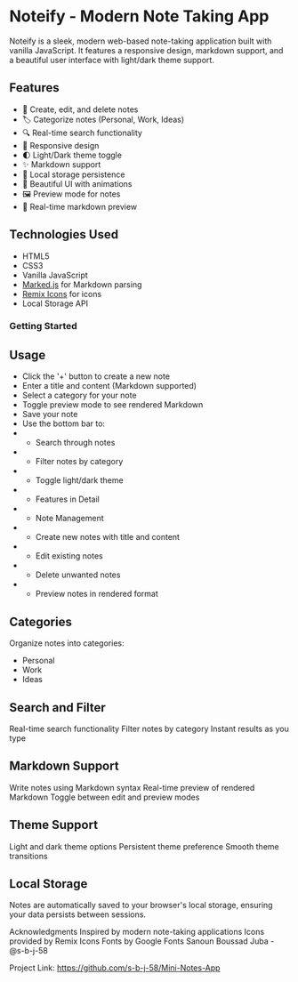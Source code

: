 # Noteify - Modern Note Taking App

Noteify is a sleek, modern web-based note-taking application built with vanilla JavaScript. It features a responsive design, markdown support, and a beautiful user interface with light/dark theme support.

## Features

- 📝 Create, edit, and delete notes
- 🏷️ Categorize notes (Personal, Work, Ideas)
- 🔍 Real-time search functionality
- 📱 Responsive design
- 🌓 Light/Dark theme toggle
- ✨ Markdown support
- 💾 Local storage persistence
- 🎨 Beautiful UI with animations
- 🖼️ Preview mode for notes
- 🔄 Real-time markdown preview

## Technologies Used

- HTML5
- CSS3
- Vanilla JavaScript
- [Marked.js](https://marked.js.org/) for Markdown parsing
- [Remix Icons](https://remixicon.com/) for icons
- Local Storage API

### Getting Started

## Usage

- Click the '+' button to create a new note
- Enter a title and content (Markdown supported)
- Select a category for your note
- Toggle preview mode to see rendered Markdown
- Save your note
- Use the bottom bar to:
- - Search through notes
- - Filter notes by category
- - Toggle light/dark theme
- - Features in Detail
- - Note Management
- - Create new notes with title and content
- - Edit existing notes
- - Delete unwanted notes
- - Preview notes in rendered format

## Categories

Organize notes into categories:
- Personal
- Work
- Ideas

## Search and Filter

Real-time search functionality
Filter notes by category
Instant results as you type

## Markdown Support

Write notes using Markdown syntax
Real-time preview of rendered Markdown
Toggle between edit and preview modes

## Theme Support

Light and dark theme options
Persistent theme preference
Smooth theme transitions

## Local Storage

Notes are automatically saved to your browser's local storage, ensuring your data persists between sessions.

Acknowledgments
Inspired by modern note-taking applications
Icons provided by Remix Icons
Fonts by Google Fonts
Sanoun Boussad Juba - @s-b-j-58

Project Link: https://github.com/s-b-j-58/Mini-Notes-App
